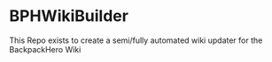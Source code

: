 # BPHWikiBuilder

This Repo exists to create a semi/fully automated wiki updater for the BackpackHero Wiki
